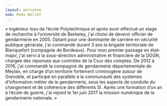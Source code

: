 ```yaml
---
layout: personne
nom: Rémy Nollet
---
```


« Ingénieur issu de l’école Polytechnique et après avoir effectué
un stage de recherche à l’université de Berkeley, j'ai
choisi de devenir officier de gendarmerie en 2005. Optant pour une
dominante de carrière en sécurité publique générale, j'ai commandé
durant 3 ans la brigade territoriale de Blanquefort (compagnie de
Bordeaux). Pour mon premier passage en état-major, j'ai servi à la
sous-direction administrative et financière de la DGGN, chargée des
réponses aux contrôles de la Cour des comptes. De 2012 à 2016, j'ai
commandé la compagnie de gendarmerie départementale de Meylan, en
charge d’un territoire fortement criminogène autour de Grenoble, et
participé en parallèle à la communauté des systèmes d’information
métier de la gendarmerie, sous les aspects de conduite du changement
et de cohérence des différents SI. Après une formation d’un an à
l’école de guerre, j'ai rejoint le 1er juin 2017 la mission numérique
de la gendarmerie nationale. »
